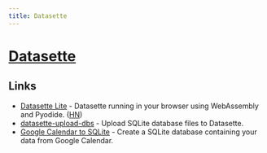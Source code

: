 ```yaml
---
title: Datasette
---
```


# [Datasette](https://datasette.io/)

## Links

- [Datasette Lite](https://github.com/simonw/datasette-lite) - Datasette running in your browser using WebAssembly and Pyodide. ([HN](https://news.ycombinator.com/item?id=31261777))
- [datasette-upload-dbs](https://github.com/simonw/datasette-upload-dbs) - Upload SQLite database files to Datasette.
- [Google Calendar to SQLite](https://github.com/simonw/google-calendar-to-sqlite) - Create a SQLite database containing your data from Google Calendar.